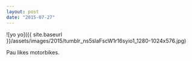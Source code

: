 ```yaml
---
layout: post
date: "2015-07-27"
---
```


![yo yo]({{ site.baseurl }}/assets/images/2015/tumblr_ns5slaFscW1r16syio1_1280-1024x576.jpg)

Pau likes motorbikes.
